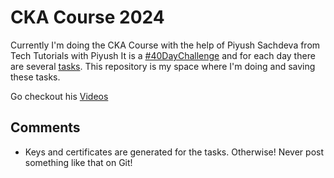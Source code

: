 # CKA Course 2024

Currently I'm doing the CKA Course with the help of Piyush Sachdeva from Tech Tutorials with Piyush
It is a [#40DayChallenge](https://www.youtube.com/watch?v=6_gMoe7Ik8k&list=PLl4APkPHzsUUOkOv3i62UidrLmSB8DcGC) and for each day there are several [tasks](https://github.com/piyushsachdeva/CKA-2024/tree/main).
This repository is my space where I'm doing and saving these tasks.

Go checkout his [Videos](https://www.youtube.com/@TechTutorialswithPiyush)

## Comments
 * Keys and certificates are generated for the tasks. Otherwise! Never post something like that on Git!